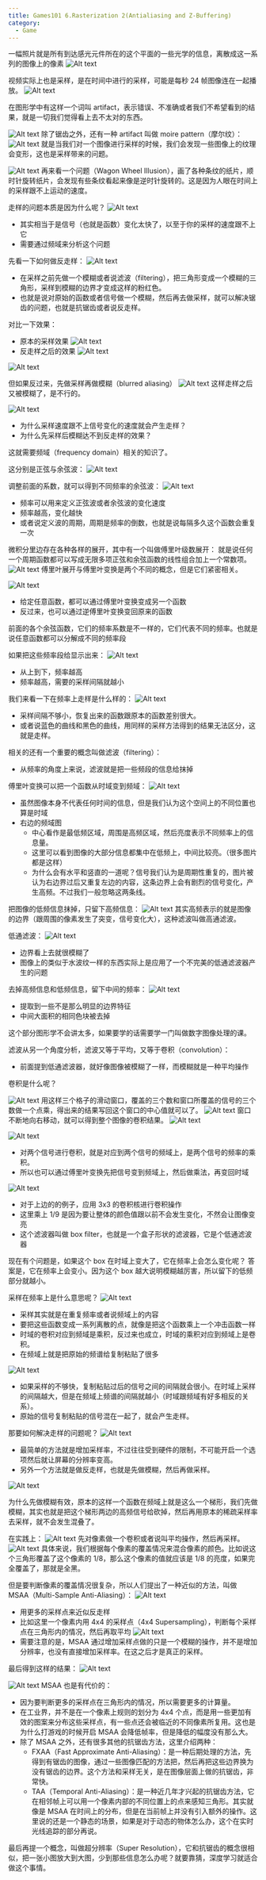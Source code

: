 ```yaml
---
title: Games101 6.Rasterization 2(Antialiasing and Z-Buffering)
category:
  - Game
---
```


一幅照片就是所有到达感光元件所在的这个平面的一些光学的信息，离散成这一系列的图像上的像素
![Alt text](image.png)

视频实际上也是采样，是在时间中进行的采样，可能是每秒 24 帧图像连在一起播放。
![Alt text](image-1.png)

在图形学中有这样一个词叫 artifact，表示错误、不准确或者我们不希望看到的结果，就是一切我们觉得看上去不太对的东西。

![Alt text](image-2.png)
除了锯齿之外，还有一种 artifact 叫做 moire pattern（摩尔纹）：
![Alt text](image-3.png)
就是当我们对一个图像进行采样的时候，我们会发现一些图像上的纹理会变形，这也是采样带来的问题。

![Alt text](image-4.png)
再来看一个问题（Wagon Wheel Illusion），画了各种条纹的纸片，顺时针旋转纸片，会发现有些条纹看起来像是逆时针旋转的。这是因为人眼在时间上的采样跟不上运动的速度。

走样的问题本质是因为什么呢？
![Alt text](image-5.png)

- 其实相当于是信号（也就是函数）变化太快了，以至于你的采样的速度跟不上它
- 需要通过频域来分析这个问题

先看一下如何做反走样：
![Alt text](image-6.png)

- 在采样之前先做一个模糊或者说滤波（filtering），把三角形变成一个模糊的三角形，采样到模糊的边界才变成这样的粉红色。
- 也就是说对原始的函数或者信号做一个模糊，然后再去做采样，就可以解决锯齿的问题，也就是抗锯齿或者说反走样。

对比一下效果：

- 原本的采样效果
  ![Alt text](image-7.png)
- 反走样之后的效果
  ![Alt text](image-8.png)

![Alt text](image-9.png)

但如果反过来，先做采样再做模糊（blurred aliasing）
![Alt text](image-10.png)
这样走样之后又被模糊了，是不行的。

![Alt text](image-11.png)

- 为什么采样速度跟不上信号变化的速度就会产生走样？
- 为什么先采样后模糊达不到反走样的效果？

这就需要频域（frequency domain）相关的知识了。

这分别是正弦与余弦波：
![Alt text](image-12.png)

调整前面的系数，就可以得到不同频率的余弦波：
![Alt text](image-13.png)

- 频率可以用来定义正弦波或者余弦波的变化速度
- 频率越高，变化越快
- 或者说定义波的周期，周期是频率的倒数，也就是说每隔多久这个函数会重复一次

微积分里边存在各种各样的展开，其中有一个叫做傅里叶级数展开：
就是说任何一个周期函数都可以写成无限多项正弦和余弦函数的线性组合加上一个常数项。
![Alt text](image-14.png)
傅里叶展开与傅里叶变换是两个不同的概念，但是它们紧密相关。

![Alt text](image-15.png)

- 给定任意函数，都可以通过傅里叶变换变成另一个函数
- 反过来，也可以通过逆傅里叶变换变回原来的函数

前面的各个余弦函数，它们的频率系数是不一样的，它们代表不同的频率。也就是说任意函数都可以分解成不同的频率段

如果把这些频率段给显示出来：
![Alt text](image-16.png)

- 从上到下，频率越高
- 频率越高，需要的采样间隔就越小

我们来看一下在频率上走样是什么样的：
![Alt text](image-17.png)

- 采样间隔不够小，恢复出来的函数跟原本的函数差别很大。
- 或者说蓝色的曲线和黑色的曲线，用同样的采样方法得到的结果无法区分，这就是走样。

相关的还有一个重要的概念叫做滤波（filtering）：

- 从频率的角度上来说，滤波就是把一些频段的信息给抹掉

傅里叶变换可以把一个函数从时域变到频域：
![Alt text](image-18.png)

- 虽然图像本身不代表任何时间的信息，但是我们认为这个空间上的不同位置也算是时域
- 右边的频域图
  - 中心看作是最低频区域，周围是高频区域，然后亮度表示不同频率上的信息量。
  - 这里可以看到图像的大部分信息都集中在低频上，中间比较亮。（很多图片都是这样）
  - 为什么会有水平和竖直的一道呢？信号我们认为是周期性重复的，图片被认为右边界过后又重复左边的内容，这条边界上会有剧烈的信号变化，产生高频。不过我们一般忽略这两条线。

把图像的低频信息抹掉，只留下高频信息：
![Alt text](image-19.png)
其实高频表示的就是图像的边界（跟周围的像素发生了突变，信号变化大），这种滤波叫做高通滤波。

低通滤波：
![Alt text](image-20.png)

- 边界看上去就很模糊了
- 图像上的类似于水波纹一样的东西实际上是应用了一个不完美的低通滤波器产生的问题

去掉高频信息和低频信息，留下中间的频率：
![Alt text](image-21.png)

- 提取到一些不是那么明显的边界特征
- 中间大面积的相同色块被去掉

这个部分图形学不会讲太多，如果要学的话需要学一门叫做数字图像处理的课。

滤波从另一个角度分析，滤波又等于平均，又等于卷积（convolution）：

- 前面提到低通滤波器，就好像图像被模糊了一样，而模糊就是一种平均操作

卷积是什么呢？

![Alt text](image-22.png)
用这样三个格子的滑动窗口，覆盖的三个数和窗口所覆盖的信号的三个数做一个点乘，得出来的结果写回这个窗口的中心值就可以了。
![Alt text](image-23.png)
窗口不断地向右移动，就可以得到整个图像的卷积结果。
![Alt text](image-24.png)

![Alt text](image-25.png)

- 对两个信号进行卷积，就是对应到两个信号的频域上，是两个信号的频率的乘积。
- 所以也可以通过傅里叶变换先把信号变到频域上，然后做乘法，再变回时域

![Alt text](image-26.png)

- 对于上边的的例子，应用 3x3 的卷积核进行卷积操作
- 这里乘上 1/9 是因为要让整体的颜色值跟以前不会发生变化，不然会让图像变亮
- 这个滤波器叫做 box filter，也就是一个盒子形状的滤波器，它是个低通滤波器

现在有个问题是，如果这个 box 在时域上变大了，它在频率上会怎么变化呢？
答案是，它在频率上会变小。因为这个 box 越大说明模糊越厉害，所以留下的低频部分就越小。

采样在频率上是什么意思呢？
![Alt text](image-27.png)

- 采样其实就是在重复频率或者说频域上的内容
- 要把这些函数变成一系列离散的点，就像是把这个函数乘上一个冲击函数一样
- 时域的卷积对应到频域是乘积，反过来也成立，时域的乘积对应到频域上是卷积。
- 在频域上就是把原始的频谱给复制粘贴了很多

![Alt text](image-28.png)

- 如果采样的不够快，复制粘贴过后的信号之间的间隔就会很小。在时域上采样的间隔越大，但是在频域上频谱的间隔就越小（时域跟频域有好多相反的关系）。
- 原始的信号复制粘贴的信号混在一起了，就会产生走样。

那要如何解决走样的问题呢？
![Alt text](image-29.png)

- 最简单的方法就是增加采样率，不过往往受到硬件的限制，不可能开启一个选项然后就让屏幕的分辨率变高。
- 另外一个方法就是做反走样，也就是先做模糊，然后再做采样。

![Alt text](image-30.png)

为什么先做模糊有效，原本的这样一个函数在频域上就是这么一个梯形，我们先做模糊，其实也就是把这个梯形两边的高频信号给砍掉，然后再用原本的稀疏采样率去采样，就不会发生混叠了。

在实践上：
![Alt text](image-31.png)
先对像素做一个卷积或者说叫平均操作，然后再采样。
![Alt text](image-32.png)
具体来说，我们根据每个像素的覆盖情况来混合像素的颜色。比如说这个三角形覆盖了这个像素的 1/8，那么这个像素的值就应该是 1/8 的亮度，如果完全覆盖了，那就是全黑。

但是要判断像素的覆盖情况很复杂，所以人们提出了一种近似的方法，叫做 MSAA（Multi-Sample Anti-Aliasing）：
![Alt text](image-33.png)

- 用更多的采样点来近似反走样
- 比如这里一个像素内用 4x4 的采样点（4x4 Supersampling），判断每个采样点在三角形内的情况，然后再取平均
  ![Alt text](image-34.png)
- 需要注意的是，MSAA 通过增加采样点做的只是一个模糊的操作，并不是增加分辨率，也没有直接增加采样率。在这之后才是真正的采样。

最后得到这样的结果：
![Alt text](image-35.png)

![Alt text](image-36.png)
MSAA 也是有代价的：

- 因为要判断更多的采样点在三角形内的情况，所以需要更多的计算量。
- 在工业界，并不是在一个像素上规则的划分为 4x4 个点，而是用一些更加有效的图案来分布这些采样点，有一些点还会被临近的不同像素所复用。这也是为什么打游戏的时候开启 MSAA 会降低帧率，但是降低的幅度没有那么大。
- 除了 MSAA 之外，还有很多其他的抗锯齿方法，这里介绍两种：
  - FXAA（Fast Approximate Anti-Aliasing）：是一种后期处理的方法，先得到有锯齿的图像，通过一些图像匹配的方法把，然后再把这些边界换为没有锯齿的边界。这个方法和采样无关，是在图像层面上做的抗锯齿，非常快。
  - TAA（Temporal Anti-Aliasing）：是一种近几年才兴起的抗锯齿方法，它在相邻帧上可以用一个像素内部的不同位置上的点来感知三角形。其实就像是 MSAA 在时间上的分布，但是在当前帧上并没有引入额外的操作。这里说的还是一个静态的场景，如果是对于动态的物体怎么办，这个在实时光线追踪的部分再说。

最后再提一个概念，叫做超分辨率（Super Resolution），它和抗锯齿的概念很相似，把一张小图放大到大图，少到那些信息怎么办呢？就要靠猜，深度学习就适合做这个事情。
